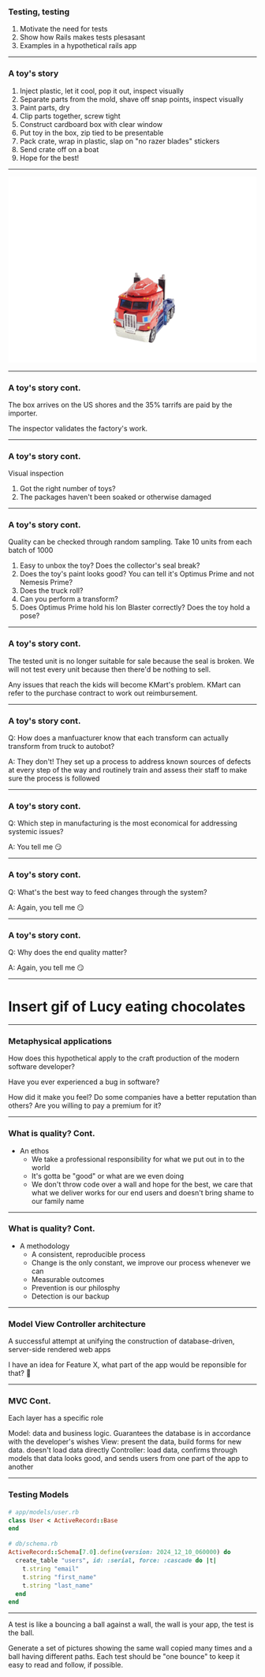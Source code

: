 ### Testing, testing

1. Motivate the need for tests
2. Show how Rails makes tests plesasant
3. Examples in a hypothetical rails app

---

### A toy's story

  1. Inject plastic, let it cool, pop it out, inspect visually
  2. Separate parts from the mold, shave off snap points, inspect visually
  3. Paint parts, dry
  4. Clip parts together, screw tight
  5. Construct cardboard box with clear window
  6. Put toy in the box, zip tied to be presentable
  7. Pack crate, wrap in plastic, slap on "no razer blades" stickers
  8. Send crate off on a boat
  9. Hope for the best!

---

<img src="assets/gifs/red-transformer-on-white.gif"/>

---

### A toy's story cont.

The box arrives on the US shores and the 35% tarrifs are paid by the importer.

The inspector validates the factory's work.

---

### A toy's story cont.

Visual inspection

   1. Got the right number of toys?
   2. The packages haven't been soaked or otherwise damaged

---

### A toy's story cont.

Quality can be checked through random sampling. Take 10 units from each batch of 1000

   1. Easy to unbox the toy? Does the collector's seal break?
   2. Does the toy's paint looks good? You can tell it's Optimus Prime and not Nemesis Prime?
   3. Does the truck roll?
   4. Can you perform a transform?
   5. Does Optimus Prime hold his Ion Blaster correctly? Does the toy hold a pose?

---

### A toy's story cont.

The tested unit is no longer suitable for sale because the seal is broken. We will not test every unit because then there'd be nothing to sell.

Any issues that reach the kids will become KMart's problem. KMart can refer to the purchase contract to work out reimbursement.

---

### A toy's story cont.

  Q: How does a manfuacturer know that each transform can actually transform from truck to autobot?

  A: They don't! They set up a process to address known sources of defects at every step of the way and routinely train and assess their staff to make sure the process is followed

---

### A toy's story cont.

  Q: Which step in manufacturing is the most economical for addressing systemic issues?

  A: You tell me 😏

---

### A toy's story cont.

  Q: What's the best way to feed changes through the system?

  A: Again, you tell me 😏

---

### A toy's story cont.

  Q: Why does the end quality matter?

  A: Again, you tell me 😏

---

 # Insert gif of Lucy eating chocolates

---

### Metaphysical applications

How does this hypothetical apply to the craft production of the modern software developer?

Have you ever experienced a bug in software?

How did it make you feel? Do some companies have a better reputation than others? Are you willing to pay a premium for it?

---

### What is quality? Cont.

 * An ethos
   * We take a professional responsibility for what we put out in to the world
   * It's gotta be "good" or what are we even doing
   * We don't throw code over a wall and hope for the best, we care that what we deliver works for our end users and doesn't bring shame to our family name

---

### What is quality? Cont.

 * A methodology
   * A consistent, reproducible process
   * Change is the only constant, we improve our process whenever we can
   * Measurable outcomes
   * Prevention is our philosphy
   * Detection is our backup

---

### Model View Controller architecture

A successful attempt at unifying the construction of database-driven, server-side rendered web apps

I have an idea for Feature X, what part of the app would be reponsible for that? 🤔

---

### MVC Cont.

Each layer has a specific role

Model: data and business logic. Guarantees the database is in accordance with the developer's wishes
View: present the data, build forms for new data. doesn't load data directly
Controller: load data, confirms through models that data looks good, and sends users from one part of the app to another

---

### Testing Models

```ruby
# app/models/user.rb
class User < ActiveRecord::Base
end
```

```ruby
# db/schema.rb
ActiveRecord::Schema[7.0].define(version: 2024_12_10_060000) do
  create_table "users", id: :serial, force: :cascade do |t|
    t.string "email"
    t.string "first_name"
    t.string "last_name"
  end
end
```

---

A test is like a bouncing a ball against a wall, the wall is your app, the test is the ball.

Generate a set of pictures showing the same wall copied many times and a ball having different paths. Each test should be "one bounce" to keep it easy to read and follow, if possible.
